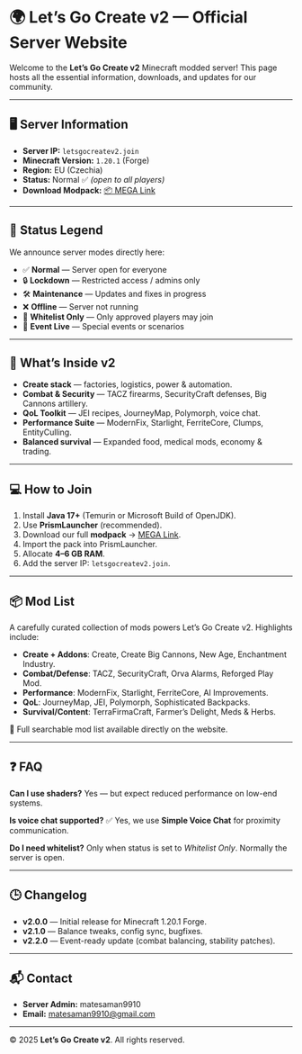 # 🌍 Let’s Go Create v2 — Official Server Website

Welcome to the **Let’s Go Create v2** Minecraft modded server!
This page hosts all the essential information, downloads, and updates for our community.

---

## 🖥️ Server Information

* **Server IP:** `letsgocreatev2.join`
* **Minecraft Version:** `1.20.1` (Forge)
* **Region:** EU (Czechia)
* **Status:** Normal ✅ *(open to all players)*
* **Download Modpack:** [📦 MEGA Link](https://mega.nz/folder/n4ohwLoT#nZmVoc55DjgOZPodBekirA)

---

## 🔧 Status Legend

We announce server modes directly here:

* ✅ **Normal** — Server open for everyone
* 🔒 **Lockdown** — Restricted access / admins only
* 🛠 **Maintenance** — Updates and fixes in progress
* ❌ **Offline** — Server not running
* 📝 **Whitelist Only** — Only approved players may join
* 🎉 **Event Live** — Special events or scenarios

---

## 📜 What’s Inside v2

* **Create stack** — factories, logistics, power & automation.
* **Combat & Security** — TACZ firearms, SecurityCraft defenses, Big Cannons artillery.
* **QoL Toolkit** — JEI recipes, JourneyMap, Polymorph, voice chat.
* **Performance Suite** — ModernFix, Starlight, FerriteCore, Clumps, EntityCulling.
* **Balanced survival** — Expanded food, medical mods, economy & trading.

---

## 💻 How to Join

1. Install **Java 17+** (Temurin or Microsoft Build of OpenJDK).
2. Use **PrismLauncher** (recommended).
3. Download our full **modpack** → [MEGA Link](https://mega.nz/folder/n4ohwLoT#nZmVoc55DjgOZPodBekirA).
4. Import the pack into PrismLauncher.
5. Allocate **4–6 GB RAM**.
6. Add the server IP: `letsgocreatev2.join`.

---

## 📦 Mod List

A carefully curated collection of mods powers Let’s Go Create v2.
Highlights include:

* **Create + Addons**: Create, Create Big Cannons, New Age, Enchantment Industry.
* **Combat/Defense**: TACZ, SecurityCraft, Orva Alarms, Reforged Play Mod.
* **Performance**: ModernFix, Starlight, FerriteCore, AI Improvements.
* **QoL**: JourneyMap, JEI, Polymorph, Sophisticated Backpacks.
* **Survival/Content**: TerraFirmaCraft, Farmer’s Delight, Meds & Herbs.

📑 Full searchable mod list available directly on the website.

---

## ❓ FAQ

**Can I use shaders?**
Yes — but expect reduced performance on low-end systems.

**Is voice chat supported?**
✅ Yes, we use **Simple Voice Chat** for proximity communication.

**Do I need whitelist?**
Only when status is set to *Whitelist Only*. Normally the server is open.

---

## 🕒 Changelog

* **v2.0.0** — Initial release for Minecraft 1.20.1 Forge.
* **v2.1.0** — Balance tweaks, config sync, bugfixes.
* **v2.2.0** — Event-ready update (combat balancing, stability patches).

---

## 📬 Contact

* **Server Admin:** matesaman9910
* **Email:** [matesaman9910@gmail.com](mailto:matesaman9910@gmail.com)

---

© 2025 **Let’s Go Create v2**. All rights reserved.
